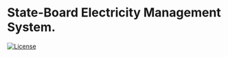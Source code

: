 # State-Board Electricity Management System.

[![License](https://img.shields.io/github/license/Tanishq747Shivasharan/Java-Project-s)](LICENSE)
